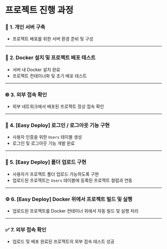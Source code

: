 # 프로젝트 진행 과정


### 📂 **1. 개인 서버 구축**
- 프로젝트 배포를 위한 서버 환경 준비 및 구성

---

### 🐳 **2. Docker 설치 및 프로젝트 배포 테스트**
- 서버 내 Docker 설치 완료  
- 프로젝트 컨테이너화 및 초기 배포 테스트

---

### 🌐 **3. 외부 접속 확인**
- 외부 네트워크에서 배포된 프로젝트 정상 접속 확인  

---

### 🔑 **4. [Easy Deploy] 로그인 / 로그아웃 기능 구현**
- 사용자 인증을 위한 `Users` 테이블 생성  
- 로그인 및 로그아웃 기능 개발 완료

---

### 📁 **5. [Easy Deploy] 폴더 업로드 구현**
- 사용자가 프로젝트 폴더 업로드 가능하도록 구현  
- 업로드된 프로젝트는 `Users` 테이블에 등록된 프로젝트 컬럼과 연동

---

### ⚙️ **6. [Easy Deploy] Docker 위에서 프로젝트 빌드 및 실행**
- 업로드된 프로젝트를 Docker 컨테이너 위에서 자동 빌드 및 실행 처리

---

### ✅ **7. 외부 접속 확인**
- 업로드 및 배포 완료된 프로젝트의 외부 접속 테스트 성공
